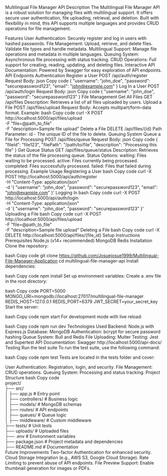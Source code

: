 Multilingual File Manager API
Description
The Multilingual File Manager API is a robust solution for managing files with multilingual support. It offers secure user authentication, file uploading, retrieval, and deletion. Built with flexibility in mind, this API supports multiple languages and provides CRUD operations for file management.

Features
User Authentication: Securely register and log in users with hashed passwords.
File Management:
Upload, retrieve, and delete files.
Validate file types and handle metadata.
Multilingual Support: Manage file operations and metadata in multiple languages.
Queuing System: Asynchronous file processing with status tracking.
CRUD Operations: Full support for creating, reading, updating, and deleting files.
Interactive API Documentation: Powered by Swagger for easy exploration of API endpoints.
API Endpoints
Authentication
Register a User
POST /api/auth/register
Request Body:
json
Copy code
{
  "username": "john_doe",
  "password": "securepassword123",
  "email": "john@example.com"
}
Log In a User
POST /api/auth/login
Request Body:
json
Copy code
{
  "username": "john_doe",
  "password": "securepassword123"
}
File Management
Get All Files
GET /api/files
Description: Retrieves a list of all files uploaded by users.
Upload a File
POST /api/files/upload
Request Body:
Accepts multipart/form-data format.
Example:
bash
Copy code
curl -X POST http://localhost:5000/api/files/upload \
     -F "file=@path_to_file" \
     -F "description=Sample file upload"
Delete a File
DELETE /api/files/{id}
Path Parameter: id - The unique ID of the file to delete.
Queuing System
Queue a File for Processing
POST /api/files/queue
Request Body:
json
Copy code
{
  "fileId": "file123",
  "filePath": "/path/to/file",
  "description": "Processing this file"
}
Get Queue Status
GET /api/files/queue/status
Description: Retrieves the status of the file processing queue.
Status Options:
waiting: Files waiting to be processed.
active: Files currently being processed.
completed: Files successfully processed.
failed: Files that failed during processing.
Example Usage
Registering a User
bash
Copy code
curl -X POST http://localhost:5000/api/auth/register \
     -H "Content-Type: application/json" \
     -d '{
           "username": "john_doe",
           "password": "securepassword123",
           "email": "john@example.com"
         }'
Logging In
bash
Copy code
curl -X POST http://localhost:5000/api/auth/login \
     -H "Content-Type: application/json" \
     -d '{
           "username": "john_doe",
           "password": "securepassword123"
         }'
Uploading a File
bash
Copy code
curl -X POST http://localhost:5000/api/files/upload \
     -F "file=@path_to_file" \
     -F "description=Sample file upload"
Deleting a File
bash
Copy code
curl -X DELETE http://localhost:5000/api/files/{file_id}
Setup Instructions
Prerequisites
Node.js (v14+ recommended)
MongoDB
Redis
Installation
Clone the repository:

bash
Copy code
git clone https://github.com/Josuejosue1999/Multilingual-File-Manager-Application
cd multilingual-file-manager-api
Install dependencies:

bash
Copy code
npm install
Set up environment variables: Create a .env file in the root directory:

bash
Copy code
PORT=5000
MONGO_URI=mongodb://localhost:27017/multilingual-file-manager
REDIS_HOST=127.0.0.1
REDIS_PORT=6379
JWT_SECRET=your_secret_key
Start the server:

bash
Copy code
npm start
For development mode with live reload:

bash
Copy code
npm run dev
Technologies Used
Backend: Node.js with Express.js
Database: MongoDB
Authentication: bcrypt for secure password hashing
Queue System: Bull and Redis
File Uploading: Multer
Testing: Jest and Supertest
API Documentation: Swagger http://localhost:5000/api-docs/
Testing
Run the test suite
To run the test suite, use the following command:

bash
Copy code
npm test
Tests are located in the tests folder and cover:

User Authentication: Registration, login, and security.
File Management: CRUD operations.
Queuing System: Processing and status tracking.
Project Structure
bash
Copy code <br>
project/  <br>
├── src/  <br>
│   ├── app.js           # Entry point  <br>
│   ├── controllers/     # Business logic  <br>
│   ├── models/          # MongoDB schemas  <br>
│   ├── routes/          # API endpoints  <br>
│   ├── queues/          # Queue logic  <br>
│   ├── middleware/      # Custom middleware  <br>
├── tests/               # Unit tests  <br>
├── uploads/             # Uploaded files  <br>
├── .env                 # Environment variables  <br>
├── package.json         # Project metadata and dependencies  <br>
├── README.md            # Documentation  <br>
Future Improvements
Two-factor Authentication for enhanced security.
Cloud Storage Integration (e.g., AWS S3, Google Cloud Storage).
Rate Limiting to prevent abuse of API endpoints.
File Preview Support: Enable thumbnail generation for images or PDFs.
